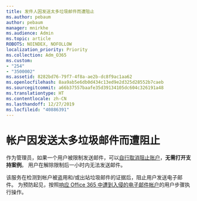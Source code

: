 ```yaml
---
title: 发件人因发送太多垃圾邮件而遭阻止
ms.author: pebaum
author: pebaum
manager: mnirkhe
ms.audience: Admin
ms.topic: article
ROBOTS: NOINDEX, NOFOLLOW
localization_priority: Priority
ms.collection: Adm_O365
ms.custom:
- "254"
- "3500002"
ms.assetid: 8282bd76-79f7-4f8a-ae2b-dc8f9ac1aa62
ms.openlocfilehash: 8aa9ab5e6db0d434c13ed9e2d325d28552b7caeb
ms.sourcegitcommit: a66b37557baafe35d39134105dc604c326191a48
ms.translationtype: HT
ms.contentlocale: zh-CN
ms.lasthandoff: 12/27/2019
ms.locfileid: "40886391"
---
```

# <a name="account-is-blocked-for-sending-too-much-spam"></a>帐户因发送太多垃圾邮件而遭阻止

作为管理员，如果一个用户被限制发送邮件，可以[自行取消阻止账户](https://protection.office.com/?hash=/restrictedusers)，**无需打开支持案例**。 用户在解除限制后一小时内无法发送邮件。

该服务在检测到帐户被盗用和/或出站垃圾邮件的证据后，阻止用户发送电子邮件。 为预防起见，按照[响应 Office 365 中遭到入侵的电子邮件帐户](https://docs.microsoft.com/office365/securitycompliance/responding-to-a-compromised-email-account)的用户步骤执行操作。
